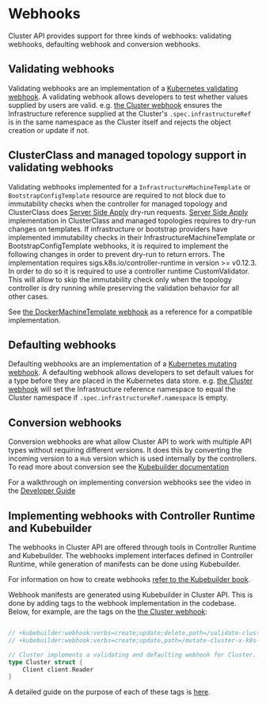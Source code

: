 # Webhooks

Cluster API provides support for three kinds of webhooks: validating webhooks, defaulting webhook and conversion webhooks. 

## Validating webhooks
Validating webhooks are an implementation of a [Kubernetes validating webhook](https://kubernetes.io/docs/reference/access-authn-authz/admission-controllers/#validatingadmissionwebhook). A validating webhook allows developers to test whether values supplied by users are valid. e.g. [the Cluster webhook] ensures the Infrastructure reference supplied at the Cluster's `.spec.infrastructureRef` is in the same namespace as the Cluster itself and rejects the object creation or update if not.

<aside class="note">

<h1> ClusterClass and managed topology support in validating webhooks </h1>

Validating webhooks implemented for a `InfrastructureMachineTemplate` or `BootstrapConfigTemplate` resource
are required to not block due to immutability checks when the controller for managed
topology and ClusterClass does [Server Side Apply] dry-run requests.
[Server Side Apply] implementation in ClusterClass and managed topologies requires to dry-run changes on templates.
If infrastructure or bootstrap providers have implemented immutability checks in their InfrastructureMachineTemplate
or BootstrapConfigTemplate webhooks, it is required to implement the following changes in order to prevent dry-run
to return errors. The implementation requires sigs.k8s.io/controller-runtime in version >= v0.12.3.
In order to do so it is required to use a controller runtime CustomValidator.
This will allow to skip the immutability check only when the topology controller is dry running while preserving the
validation behavior for all other cases.

See [the DockerMachineTemplate webhook] as a reference for a compatible implementation.

[Server Side Apply]: https://kubernetes.io/docs/reference/using-api/server-side-apply/
[the DockerMachineTemplate webhook]: https://github.com/kubernetes-sigs/cluster-api/blob/main/test/infrastructure/docker/api/v1beta1/dockermachinetemplate_webhook.go

</aside>

## Defaulting webhooks
Defaulting webhooks are an implementation of a [Kubernetes mutating webhook](https://kubernetes.io/docs/reference/access-authn-authz/admission-controllers/#mutatingadmissionwebhook). A defaulting webhook allows developers to set default values for a type before they are placed in the Kubernetes data store. e.g. [the Cluster webhook] will set the Infrastructure reference namespace to equal the Cluster namespace if `.spec.infrastructureRef.namespace` is empty.

## Conversion webhooks
Conversion webhooks are what allow Cluster API to work with multiple API types without requiring different versions. It does this by converting the incoming version to a `Hub` version which is used internally by the controllers. To read more about conversion see the [Kubebuilder documentation](https://book.kubebuilder.io/multiversion-tutorial/conversion.html)

For a walkthrough on implementing conversion webhooks see the video in the [Developer Guide](../guide.md#videos-explaining-capi-architecture-and-code-walkthroughs)

## Implementing webhooks with Controller Runtime and Kubebuilder
The webhooks in Cluster API are offered through tools in Controller Runtime and Kubebuilder. The webhooks implement interfaces defined in Controller Runtime, while generation of manifests can be done using Kubebuilder.

For information on how to create webhooks [refer to the Kubebuilder book](https://book.kubebuilder.io/cronjob-tutorial/webhook-implementation.html).


Webhook manifests are generated using Kubebuilder in Cluster API. This is done by adding tags to the webhook implementation in the codebase. Below, for example, are the tags on the [the Cluster webhook]:

```go

// +kubebuilder:webhook:verbs=create;update;delete,path=/validate-cluster-x-k8s-io-v1beta1-cluster,mutating=false,failurePolicy=fail,matchPolicy=Equivalent,groups=cluster.x-k8s.io,resources=clusters,versions=v1beta1,name=validation.cluster.cluster.x-k8s.io,sideEffects=None,admissionReviewVersions=v1;v1beta1
// +kubebuilder:webhook:verbs=create;update,path=/mutate-cluster-x-k8s-io-v1beta1-cluster,mutating=true,failurePolicy=fail,matchPolicy=Equivalent,groups=cluster.x-k8s.io,resources=clusters,versions=v1beta1,name=default.cluster.cluster.x-k8s.io,sideEffects=None,admissionReviewVersions=v1;v1beta1

// Cluster implements a validating and defaulting webhook for Cluster.
type Cluster struct {
    Client client.Reader
}
```

A detailed guide on the purpose of each of these tags is [here](https://book.kubebuilder.io/reference/markers/webhook.html).

<!-- links -->
[the Cluster webhook]: https://github.com/kubernetes-sigs/cluster-api/blob/main/internal/webhooks/cluster.go
